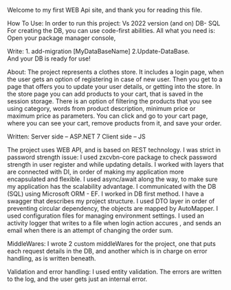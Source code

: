 
Welcome to my first WEB Api site, and thank you for reading this file.


How To Use:
In order to run this project:
Vs 2022 version (and on)
DB- SQL
For creating the DB, you can use code-first abilities. All what you need is: 
Open your package manager console, 

Write: 1. add-migration [MyDataBaseName]
 		2.Update-DataBase. 	
And your DB is ready for use!


About:
The project represents a clothes store. It includes a login page, when the user gets an option of registering in case of new user. Then you get to a page that offers you to update your user details, or getting into the store. In the store page you can add products to your cart, that is saved in the session storage. There is an option of filtering the products that you see using category, words from product description, minimum price or maximum price as parameters. You can click and go to your cart page, where you can see your cart, remove products from it, and save your order. 

Written:
Server side – ASP.NET 7
Client side – JS

The project uses WEB API, and is based on REST technology. 
I was strict in password strength issue: I used zxcvbn-core package to check password strength in user register and while updating details.
I worked with layers that are connected with DI, in order of making my application more encapsulated and flexible.
I used async/await along the way, to make sure my application has the scalability advantage.
I communicated with the DB (SQL) using Microsoft ORM - EF. I worked in DB first method.
I have a swagger that describes my project structure.
I used DTO layer in order of preventing circular dependency, the objects are mapped by AutoMapper.
I used configuration files for managing environment settings.
I used an activity logger that writes to a file when login action accures , and sends an email when there is an attempt of changing the order sum.

MiddleWares: 
I wrote 2 custom middleWares for the project, one that puts each request details in the DB, and another which is in charge on error handling, as is written beneath. 

Validation and error handling:
I used entity validation.
The errors are written to the log, and the user gets just an internal error.








